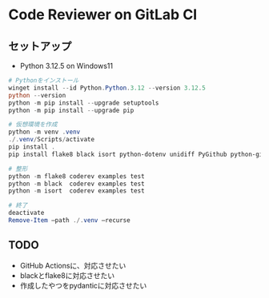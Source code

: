# Code Reviewer on GitLab CI

## セットアップ

- Python 3.12.5 on Windows11

```powershell
# Pythonをインストール
winget install --id Python.Python.3.12 --version 3.12.5
python --version
python -m pip install --upgrade setuptools
python -m pip install --upgrade pip

# 仮想環境を作成
python -m venv .venv
./.venv/Scripts/activate
pip install .
pip install flake8 black isort python-dotenv unidiff PyGithub python-gitlab openai ollama langchain langchain-core langchain-community faiss-cpu

# 整形
python -m flake8 coderev examples test
python -m black  coderev examples test
python -m isort  coderev examples test

# 終了
deactivate
Remove-Item –path ./.venv –recurse
```

## TODO

- GitHub Actionsに、対応させたい
- blackとflake8に対応させたい
- 作成したやつをpydanticに対応させたい
